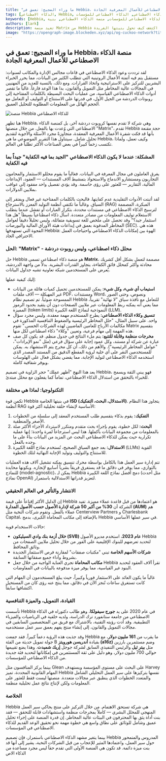 ```yaml
---
title: "ما وراء الضجيج: تعمق في Hebbia، منصة الذكاء الاصطناعي للأعمال المعرفية الجادة"
tags: [الذكاء الاصطناعي, Hebbia, الأعمال المعرفية, منصة الذكاء الاصطناعي, الذكاء الاصطناعي للمؤسسات]
keywords: [Hebbia, تحليل الذكاء الاصطناعي, الأعمال المعرفية, الذكاء الاصطناعي للمؤسسات, منصة الذكاء الاصطناعي, بنية ISD]
authors: [lark]
description: تعيد منصة Matrix من Hebbia تعريف الذكاء الاصطناعي للأعمال المعرفية، مقدمةً حلاً قوياً لتحليل البيانات المعقدة في مجالات التمويل والقانون. اكتشف كيف تحول بنيتها الفريدة ISD ومخرجاتها المنظمة الصناعات.
image: "https://opengraph-image.blockeden.xyz/api/og-cuckoo-network?title=ما%20وراء%20الضجيج:%20تعمق%20في%20Hebbia،%20منصة%20الذكاء%20الاصطناعي%20للأعمال%20المعرفية%20الجادة"
---
```


## ما وراء الضجيج: تعمق في Hebbia، منصة الذكاء الاصطناعي للأعمال المعرفية الجادة

لقد ترددت وعود الذكاء الاصطناعي في قاعات مجالس الإدارة والمكاتب لسنوات: مستقبل يتم فيه أتمتة الأعمال الروتينية التي تتطلب الكثير من البيانات، مما يحرر الخبراء البشريين للتركيز على الاستراتيجية واتخاذ القرارات. ومع ذلك، بالنسبة للعديد من المهنيين في المجالات عالية المخاطر مثل التمويل والقانون، بدا هذا الوعد فارغاً. غالباً ما تقصر أدوات الذكاء الاصطناعي القياسية، من عمليات البحث البسيطة بالكلمات المفتاحية إلى روبوتات الدردشة من الجيل الأول، في قدرتها على الاستنتاج أو التوليف أو التعامل مع الحجم الهائل من المعلومات المطلوبة للتحليل العميق.

![منصة Hebbia للذكاء الاصطناعي](https://opengraph-image.blockeden.xyz/api/og-cuckoo-network?title=ما%20وراء%20الضجيج:%20تعمق%20في%20Hebbia،%20منصة%20الذكاء%20الاصطناعي%20للأعمال%20المعرفية%20الجادة)

هنا تظهر Hebbia، وهي شركة لا تقدم نفسها كروبوت دردشة آخر، بل كمنصة الذكاء الاصطناعي التي وُعدت بها بالفعل. من خلال منصتها "Matrix"، تقدم Hebbia حجة مقنعة بأنها قد فكت شفرة الأعمال المعرفية المعقدة، متجاوزةً مجرد الأسئلة والأجوبة لتقديم تحليل شامل. سيتناول هذا التقرير الموضوعي ما هي Hebbia، وكيف تعمل، ولماذا تكتسب زخماً كبيراً في بعض الصناعات الأكثر تطلباً في العالم.

### المشكلة: عندما لا يكون الذكاء الاصطناعي "الجيد بما فيه الكفاية" جيداً بما فيه الكفاية

يغرق العاملون في مجال المعرفة في البيانات. فغالباً ما يقوم محللو الاستثمار والمحامون التجاريون ومستشارو الاندماج والاستحواذ بتمشيط آلاف المستندات — العقود، الإيداعات المالية، التقارير — للعثور على رؤى حاسمة. وقد يؤدي تفصيل واحد مفقود إلى عواقب بملايين الدولارات.

لقد أثبتت الأدوات التقليدية عدم كفايتها. فالبحث بالكلمات المفتاحية غير فعال ويفتقر إلى السياق. وغالباً ما تكتفي أنظمة التوليد المعزز بالاسترجاع (RAG) المبكرة، المصممة لترسيخ الذكاء الاصطناعي في مستندات محددة، بتكرار العبارات أو تفشل عندما يتطلب الاستعلام توليف المعلومات من مصادر متعددة. اسأل ذكاء اصطناعياً بسيطاً "هل هذا استثمار جيد؟" وقد تحصل على ملخص للغة تسويقية متفائلة، وليس تحليلاً دقيقاً لعوامل المخاطر المدفونة بعمق في إيداعات هيئة الأوراق المالية والبورصات (SEC). هذه هي الفجوة التي تستهدفها Hebbia: الهوة بين إمكانات الذكاء الاصطناعي واحتياجات العمل الاحترافي الجاد.

### الحل: "Matrix" - محلل ذكاء اصطناعي، وليس روبوت دردشة

حل Hebbia هو منصة ذكاء اصطناعي تسمى **Matrix**، مصممة لتعمل بشكل أقل كشريك محادثة وأكثر كمحلل فائق الكفاءة، يتجاوز القدرات البشرية. بدلاً من واجهة الدردشة، يُعرض على المستخدمين شبكة تعاونية تشبه جداول البيانات.

إليك كيفية عملها:
*   **استيعاب أي شيء، وكل شيء:** يمكن للمستخدمين تحميل كميات هائلة من البيانات غير المهيكلة — آلاف ملفات PDF، ومستندات Word، ونصوص، وحتى الصور الممسوحة ضوئياً. تم تصميم نظام Hebbia للتعامل مع نافذة سياق "لا نهائية" تقريباً، مما يعني أنه يمكنه ربط المعلومات عبر ملايين الصفحات دون أن يتقيد بحدود الرموز المميزة (token limits) النموذجية لنماذج اللغة الكبيرة (LLM).
*   **تنسيق وكلاء الذكاء الاصطناعي:** يطرح المستخدم مهمة معقدة، وليس مجرد سؤال واحد. على سبيل المثال، "حلل المخاطر الرئيسية والضغوط التنافسية المذكورة في مكالمات الأرباح للعامين الماضيين لهذه الشركات الخمس." تقوم Matrix بتقسيم هذه المهمة إلى مهام فرعية، وتعيين "وكلاء" ذكاء اصطناعي لكل منها.
*   **مخرجات منظمة وقابلة للتتبع:** يتم ملء النتائج في جدول منظم. قد يكون كل صف عبارة عن شركة أو مستند، وكل عمود إجابة على سؤال فرعي (مثل "نمو الإيرادات"، "عوامل المخاطر الرئيسية"). والأهم من ذلك، أن كل مخرج يتم الاستشهاد به. يمكن للمستخدمين النقر على أي خلية لرؤية المقطع الدقيق من المستند المصدر الذي استخدمه الذكاء الاصطناعي لتوليد الإجابة، مما يقضي بشكل فعال على الهلوسات ويوفر شفافية كاملة.

يعد هذا النهج "أظهر عملك" حجر الزاوية في تصميم Hebbia، فهو يبني الثقة ويسمح للخبراء بالتحقق من استدلال الذكاء الاصطناعي، تماماً كما يفعلون مع محلل مبتدئ.

### التكنولوجيا: لماذا هي مختلفة

تكمن قوة Hebbia في بنيتها الخاصة **ISD (الاستدلال، البحث، التفكيك)**. يتجاوز هذا النظام أنظمة RAG الأساسية لإنشاء حلقة تحليلية أكثر قوة:

1.  **التفكيك:** يقوم بذكاء بتقسيم طلب المستخدم المعقد إلى سلسلة من الخطوات الأصغر والمنطقية.
2.  **البحث:** لكل خطوة، يقوم بإجراء بحث متقدم ومتكرر لاسترداد الأجزاء الأكثر صلة بالمعلومات من مجموعة البيانات بأكملها. هذا ليس استرجاعاً لمرة واحدة؛ إنها عملية تكرارية حيث يمكن للذكاء الاصطناعي البحث عن المزيد من البيانات بناءً على ما وجده بالفعل.
3.  **الاستدلال:** بعد جمع السياق الصحيح، تُستخدم نماذج اللغة الكبيرة (LLMs) القوية للاستنتاج والتوليف وتوليد الإجابة النهائية لتلك الخطوة.

تتم إدارة سير العمل هذا بالكامل بواسطة محرك تنسيق يمكنه تشغيل آلاف هذه العمليات بالتوازي، مما يوفر في دقائق ما قد يستغرق فريقاً بشرياً أسابيع لإنجازه. وبكونها محايدة للنماذج (model-agnostic)، يمكن لـ Hebbia دمج أفضل نماذج اللغة الكبيرة (مثل أحدث نماذج OpenAI) لتعزيز قدراتها الاستدلالية باستمرار.

### الانتشار والتأثير في العالم الحقيقي

إن الدليل الأكثر إقناعاً على قيمة Hebbia هو اعتمادها من قبل قاعدة عملاء مميزة. تفيد الشركة أن **30% من أكبر 50 شركة لإدارة الأصول حسب الأصول المدارة (AUM)** هم عملاء بالفعل. وتقوم شركات النخبة مثل Centerview Partners و Charlesbank Capital، بالإضافة إلى مكاتب المحاماة الكبرى، بدمج Hebbia في سير عملها الأساسي.

حالات الاستخدام قوية:
*   **خلال أزمة بنك وادي السيليكون (SVB) عام 2023**، استخدم مديرو الأصول Hebbia لتحديد تعرضهم للبنوك الإقليمية على الفور من خلال تحليل ملايين الصفحات من وثائق المحافظ.
*   **شركات الأسهم الخاصة** تبني "مكتبات صفقات" لمقارنة فرص الاستثمار الجديدة بشروط وأداء جميع صفقاتها السابقة.
*   **مكاتب المحاماة** تجري العناية الواجبة من خلال جعل Hebbia تقرأ آلاف العقود لتحديد البنود غير القياسية، مما يوفر ميزة مدفوعة بالبيانات في المفاوضات.

غالباً ما يكون العائد على الاستثمار فورياً وكبيراً، حيث يبلغ المستخدمون أن المهام التي كانت تستغرق ساعات تُنجز الآن في دقائق، مما ينتج عنه رؤى كان من المستحيل اكتشافها سابقاً.

### القيادة، التمويل، والميزة التنافسية

تأسست Hebbia في عام 2020 على يد **جورج سيفولكا**، وهو طالب دكتوراه في الذكاء الاصطناعي من جامعة ستانفورد ترك الدراسة، ولديه خلفية في الرياضيات والفيزياء التطبيقية. وقد أدت رؤيته التقنية، بالاشتراك مع فريق من المتخصصين السابقين في مجالات التمويل والقانون، إلى إنشاء منتج يفهم بعمق سير عمل مستخدميه.

وقد جذبت هذه الرؤية دعماً كبيراً. فقد جمعت Hebbia ما يقرب من **161 مليون دولار**، مع جولة تمويل حديثة من الفئة B بقيادة **أندريسن هورويتز (a16z)** وضم مستثمرين بارزين مثل **بيتر ثيل** والرئيس التنفيذي السابق لشركة جوجل **إريك شميدت**. وهذا يضع تقييمها حوالي 700 مليون دولار، وهو دليل على ثقة المستثمرين في إمكاناتها لتحديد فئة جديدة من الذكاء الاصطناعي للمؤسسات.

بينما يركز المنافسون مثل Glean على البحث على مستوى المؤسسة ويستهدف Harvey المهام القانونية المحددة، تميز Hebbia نفسها بتركيزها على سير العمل التحليلي الشامل والمتعدد الخطوات الذي ينطبق عبر مجالات متعددة. منصتها ليست فقط للعثور على المعلومات ولكن لإنتاج نتائج عمل تحليلية منظمة.

### الخلاصة

Hebbia هي شركة تستحق الاهتمام. من خلال التركيز على منتج يحاكي سير العمل المنهجي للمحلل البشري — كاملاً بمخرجات منظمة واستشهادات قابلة للتحقق — فقد بنت أداة يثق بها المحترفون في البيئات عالية المخاطر. إن قدرة المنصة على إجراء تحليل عميق وشامل للوثائق على نطاق واسع هي خطوة مهمة نحو تحقيق الوعد القديم للذكاء الاصطناعي في المؤسسات.

بينما يتغير مشهد الذكاء الاصطناعي باستمرار، فإن تصميم Hebbia المدروس والمتمحور حول سير العمل، واعتمادها المثير للإعجاب من قبل الشركات النخبة، يشير إلى أنها قد بنت ميزة دائمة. قد تكون هي المنصة الأولى التي تقدم حقاً ليس مجرد مساعدة من الذكاء الاص